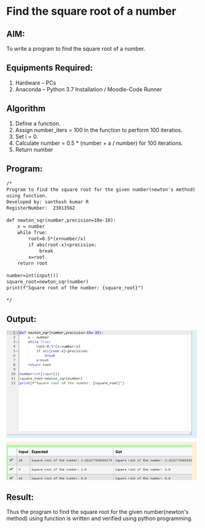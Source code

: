 # Find the square root of a number

## AIM:
To write a program to find the square root of a number.

## Equipments Required:
1. Hardware – PCs
2. Anaconda – Python 3.7 Installation / Moodle-Code Runner

## Algorithm
1. Define a function.
2. Assign number_iters = 100 in the function to perform 100 iteratios.
3. Set i = 0.
4. Calculate  number = 0.5 * (number + a / number) for 100 iterations.
5. Return number

## Program:
```
/*
Program to find the square root for the given number(newton's method) using function.
Developed by: santhosh kumar R
RegisterNumber:  23013562

def newton_sqr(number,precision=10e-10):
    x = number
    while True:
        root=0.5*(x+number/x)
        if abs(root-x)<precision:
            break
        x=root 
    return root
    
number=int(input())
square_root=newton_sqr(number)
print(f"Square root of the number: {square_root}")

*/
```

## Output:
![Alt text](<Screenshot 2023-12-11 090547.png>)



## Result:
Thus the program to find the square root for the given number(newton's method) using function is written and verified using python programming.
